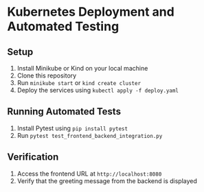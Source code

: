 # Kubernetes Deployment and Automated Testing

## Setup

1. Install Minikube or Kind on your local machine
2. Clone this repository
3. Run `minikube start` or `kind create cluster`
4. Deploy the services using `kubectl apply -f deploy.yaml`

## Running Automated Tests

1. Install Pytest using `pip install pytest`
2. Run `pytest test_frontend_backend_integration.py`

## Verification

1. Access the frontend URL at `http://localhost:8080`
2. Verify that the greeting message from the backend is displayed
